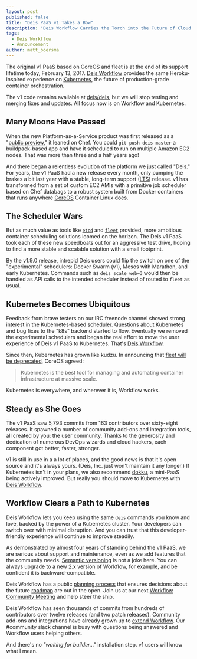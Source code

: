 ```yaml
---
layout: post
published: false
title: "Deis PaaS v1 Takes a Bow"
description: "Deis Workflow Carries the Torch into the Future of Cloud Computing"
tags:
  - Deis Workflow
  - Announcement
author: matt_boersma
---
```


The original v1 PaaS based on CoreOS and fleet is at the end of its support lifetime today,
February 13, 2017. [Deis Workflow][] provides the same Heroku-inspired experience on
[Kubernetes][], the future of production-grade container orchestration.

The v1 code remains available at [deis/deis][], but we will stop testing and merging fixes
and updates. All focus now is on Workflow and Kubernetes.

## Many Moons Have Passed

When the new Platform-as-a-Service product was first released as a "[public preview][]," it leaned
on Chef. You could `git push deis master` a buildpack-based app and have it scheduled to run on
multiple Amazon EC2 nodes. That was more than three and a half years ago!

<!--more-->

And there began a relentless evolution of the platform we just called "Deis." For years,
the v1 PaaS had a new release every month, only pumping the brakes a bit last year with a
stable, long-term support ([LTS][]) release. v1 has transformed from a set of custom EC2 AMIs with
a primitive job scheduler based on Chef databags to a robust system built from Docker containers
that runs anywhere [CoreOS][] Container Linux does.

## The Scheduler Wars

But as much value as tools like [`etcd`][etcd] and [`fleet`][fleet] provided, more ambitious
container scheduling solutions loomed on the horizon. The Deis v1 PaaS took each of these new
speedboats out for an aggressive test drive, hoping to find a more stable and scalable solution
with a small footprint.

By the v1.9.0 release, intrepid Deis users could flip the switch on one of the "experimental"
schedulers: Docker Swarm (v1), Mesos with Marathon, and early Kubernetes. Commands such as
`deis scale web=3` would then be handled as API calls to the intended scheduler instead of routed
to `fleet` as usual.

## Kubernetes Becomes Ubiquitous

Feedback from brave testers on our IRC freenode channel showed strong interest in the
Kubernetes-based scheduler. Questions about Kubernetes and bug fixes to the "k8s" backend
started to flow. Eventually we removed the experimental schedulers and began the real effort to
move the user experience of Deis v1 PaaS to Kubernetes. That's [Deis Workflow][].

Since then, Kubernetes has grown like kudzu. In announcing that [fleet will be deprecated][fleet],
CoreOS agreed:

> Kubernetes is the best tool for managing and automating container infrastructure at massive scale.

Kubernetes is everywhere, and wherever it is, Workflow works.

## Steady as She Goes

The v1 PaaS saw 5,793 commits from 163 contributors over sixty-eight releases. It spawned a
number of community add-ons and integration tools, all created by you: the user community. Thanks
to the generosity and dedication of numerous DevOps wizards and cloud hackers, each component got
better, faster, stronger.

v1 is still in use in a a lot of places, and the good news is that it's open source and it's always
yours. (Deis, Inc. just won't maintain it any longer.) If Kubernetes isn't in your
plans, we also recommend [dokku][], a mini-PaaS being actively improved. But really you should move
to Kubernetes with [Deis Workflow][].

## Workflow Clears a Path to Kubernetes

Deis Workflow lets you keep using the same `deis` commands you know and love, backed by the
power of a Kubernetes cluster. Your developers can switch over with minimal disruption. And you
can trust that this developer-friendly experience will continue to improve steadily.

As demonstrated by almost four years of standing behind the v1 PaaS, we are serious about support
and maintenance, even as we add features that the community needs. [Semantic versioning][] is not
a joke here. You can always upgrade to a new 2.x version of Workflow, for example, and be confident
it is backward-compatible.

Deis Workflow has a public [planning process][] that ensures decisions about the future [roadmap][]
are out in the open. Join us at our next [Workflow Community Meeting][] and help steer the ship.

Deis Workflow has seen thousands of commits from hundreds of contributors over twelve releases
(and two patch releases). Community add-ons and integrations have already grown up
to [extend Workflow][]. Our #community slack channel is busy with questions being answered and
Workflow users helping others.

And there's no *"waiting for builder..."* installation step. v1 users will know what I mean.


[CoreOS]: https://coreos.com/
[deis/deis]: https://github.com/deis/deis/
[Deis Workflow]: https://deis.com/workflow/
[dokku]: https://github.com/dokku/dokku
[etcd]: https://coreos.com/etcd
[extend Workflow]: https://teamhephy.info/docs/workflow/managing-workflow/extending-workflow/
[fleet]: https://coreos.com/blog/migrating-from-fleet-to-kubernetes.html
[Kubernetes]: https://kubernetes.io/
[LTS]: https://github.com/deis/deis/releases/tag/v1.13.4
[planning process]: https://teamhephy.info/docs/workflow/roadmap/planning-process/
[public preview]: https://github.com/deis/deis/releases/tag/v0.0.4
[roadmap]: https://teamhephy.info/docs/workflow/roadmap/roadmap/
[Semantic versioning]: http://semver.org/
[Workflow Community Meeting]: https://goo.gl/pPZMhW
